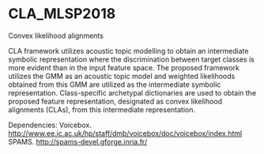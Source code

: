 # CLA_MLSP2018
Convex likelihood alignments

CLA framework utilizes acoustic
topic modelling to obtain an intermediate symbolic representation
where the discrimination between target classes is
more evident than in the input feature space. The proposed
framework utilizes the GMM as an acoustic topic model and
weighted likelihoods obtained from this GMM are utilized
as the intermediate symbolic representation. Class-specific
archetypal dictionaries are used to obtain the proposed feature
representation, designated as convex likelihood alignments
(CLAs), from this intermediate representation.


Dependencies: Voicebox.  http://www.ee.ic.ac.uk/hp/staff/dmb/voicebox/doc/voicebox/index.html
              SPAMS.     http://spams-devel.gforge.inria.fr/    

